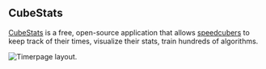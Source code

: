 
## CubeStats
[CubeStats](https://cubestats.onrender.com/) is a free, open-source application that allows [speedcubers](https://en.wikipedia.org/wiki/Speedcubing) to keep track of their times, visualize their stats, train hundreds of algorithms.

![Timerpage layout](https://media.discordapp.net/attachments/526848348095774721/1082409852900495380/Screenshot_2.png?width=982&height=646).
